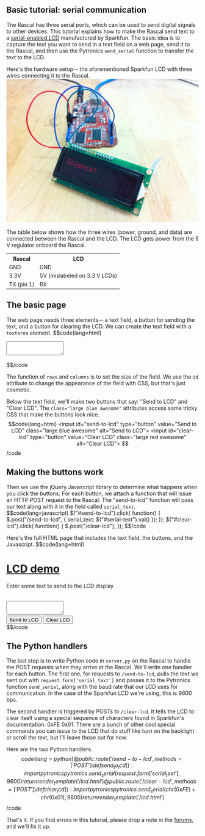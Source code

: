 ## Basic tutorial: serial communication ##

The Rascal has three serial ports, which can be used to send digital signals to other devices. This tutorial explains how to make the Rascal send text to a [serial-enabled LCD][1] manufactured by Sparkfun. The basic idea is to capture the text you want to send in a text field on a web page, send it to the Rascal, and then use the Pytronics <code>send_serial</code> function to transfer the text to the LCD.

Here's the hardware setup-- the aforementioned Sparkfun LCD with three wires connecting it to the Rascal.
<img class="span14" src="/img/lcd-and-rascal.jpg">

The table below shows how the three wires (power, ground, and data) are connected between the Rascal and the LCD. The LCD gets power from the 5 V regulator onboard the Rascal.
<table class="table table-striped table-bordered">
    <tr><th>Rascal</th><th>LCD</th></tr>
    <tr><td>GND</td><td>GND</td></tr>
    <tr><td>3.3V</td><td>5V (mislabeled on 3.3 V LCDs)</td></tr>
    <tr><td>TX (pin 1)</td><td>RX</td></tr>
</table>

## The basic page ##

The web page needs three elements-- a text field, a button for sending the text, and a button for clearing the LCD. We can create the text field with a <code>textarea</code> element.
$$code(lang=html)
<textarea rows="2" cols="16" id="serial_text"></textarea>
$$/code

The function of <code>rows</code> and <code>columns</code> is to set the size of the field. We use the <code>id</code> attribute to change the appearance of the field with CSS, but that's just cosmetic.

Below the text field, we'll make two buttons that say: "Send to LCD" and "Clear LCD". The <code>class="large blue awesome"</code> attributes access some tricky CSS that make the buttons look nice.
$$code(lang=html)
<input id="send-to-lcd" type="button" value="Send to LCD" class="large blue awesome" alt="Send to LCD">
<input id="clear-lcd" type="button" value="Clear LCD" class="large red awesome" alt="Clear LCD">
$$/code

## Making the buttons work ##

Then we use the jQuery Javascript library to determine what happens when you click the buttons. For each button, we attach a function that will issue an HTTP POST request to the Rascal. The "send-to-lcd" function will pass our text along with it in the field called <code>serial_text</code>.
$$code(lang=javascript)
$("#send-to-lcd").click( function() {
    $.post("/send-to-lcd", { serial_text: $("#serial-text").val() });
});
$("#clear-lcd").click( function() {
    $.post("/clear-lcd");
});
$$/code

Here's the full HTML page that includes the text field, the buttons, and the Javascript.
$$code(lang=html)
<html>
<head>
    <meta charset="utf-8">
    <title>LCD demo</title>
    <link rel="stylesheet" type="text/css" href="/static/demo.css">
    <link rel="shortcut icon" href="/static/favicon.ico">
    <script src="/static/jquery-1.5.js"></script>
</head>
<body>
    <div class="rascalcontent">
        <h1><a href="/lcd.html">LCD demo</a></h1>
        <p>Enter some text to send to the LCD display</p><br />
        <textarea rows="2" cols="16" id="serial-text"></textarea><br />
        <input id="send-to-lcd" type="button" value="Send to LCD" class="large blue awesome" alt="Send to LCD">
        <input id="clear-lcd" type="button" value="Clear LCD" class="large red awesome" alt="Clear LCD">
    </div>
    <script type="text/javascript">
    $("#send-to-lcd").click( function() {
        $.post("/send-to-lcd", { serial_text: $("#serial-text").val() });
    });
    $("#clear-lcd").click( function() {
        $.post("/clear-lcd");
    });
    </script>
</body>
</html>
$$/code

## The Python handlers ##

The last step is to write Python code in <code>server.py</code> on the Rascal to handle the POST requests when they arrive at the Rascal. We'll write one handler for each button. The first one, for requests to <code>/send-to-lcd</code>, pulls the text we sent out with <code>request.form['serial_text']</code> and passes it to the Pytronics function <code>send_serial</code>, along with the baud rate that our LCD uses for communication. In the case of the Sparkfun LCD we're using, this is 9600 bps.

The second handler is triggered by POSTs to <code>/clear-lcd</code>. It tells the LCD to clear itself using a special sequence of characters found in Sparkfun's documentation: 0xFE 0x01. There are a bunch of other cool special commands you can issue to the LCD that do stuff like turn on the backlight or scroll the text, but I'll leave those out for now.

Here are the two Python handlers.
$$code(lang=python)
@public.route('/send-to-lcd', methods=['POST'])
def send_to_lcd():
    import pytronics
    pytronics.send_serial(request.form['serial_text'], 9600)
    return render_template('/lcd.html')
@public.route('/clear-lcd', methods=['POST'])
def clear_lcd():
    import pytronics
    pytronics.send_serial(chr(0xFE) + chr(0x01), 9600)
    return render_template('/lcd.html')
$$/code

That's it. If you find errors in this tutorial, please drop a note in the [forums][2], and we'll fix it up.

[1]: http://www.sparkfun.com/products/9068
[2]: /forum/

